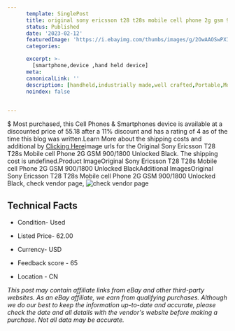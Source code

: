 ```yaml
---
      template: SinglePost
      title: original sony ericsson t28 t28s mobile cell phone 2g gsm 900 1800 unlocked black
      status: Published
      date: '2023-02-12'
      featuredImage: 'https://i.ebayimg.com/thumbs/images/g/2OwAAOSwPX1j531N/s-l225.jpg'
      categories: 

      excerpt: >-
        [smartphone,device ,hand held device]
      meta:
      canonicalLink: ''
      description: [handheld,industrially made,well crafted,Portable,Mobile,Compact,Convenient,Lightweight,Maneuverable,Man-portable,Miniature,Carriable,Hand-held,Light,Holdable,Transportable,Mobile device,Pocket-sized,On-the-go,Wireless,Cordless,Compact size,Convenient size, smartphone,device ,hand held device]
      noindex: false

        
---
```

$
    Most purchased, this Cell Phones & Smartphones device is available at a discounted price of 55.18 after a 11% discount and has a rating of 4 as of the time this blog was written.Learn More about the shipping costs and additional by [Clicking Here](https://www.ebay.com/itm/185772819715?hash=item2b40ec4503%3Ag%3A2OwAAOSwPX1j531N&mkevt=1&mkcid=1&mkrid=711-53200-19255-0&campid=%253CePNCampaignId%253E&customid=%253CreferenceId%253E&toolid=10049)image urls for the Original Sony Ericsson T28 T28s Mobile cell Phone 2G GSM 900/1800 Unlocked Black. The shipping cost is undefined.Product ImageOriginal Sony Ericsson T28 T28s Mobile cell Phone 2G GSM 900/1800 Unlocked BlackAdditional ImagesOriginal Sony Ericsson T28 T28s Mobile cell Phone 2G GSM 900/1800 Unlocked Black, check vendor page, ![check vendor page](https://origin-galleryplus.ebayimg.com/ws/web/185772819715_2_0_1/225x225.jpg,https://origin-galleryplus.ebayimg.com/ws/web/185772819715_3_0_1/225x225.jpg,https://origin-galleryplus.ebayimg.com/ws/web/185772819715_4_0_1/225x225.jpg,https://origin-galleryplus.ebayimg.com/ws/web/185772819715_5_0_1/225x225.jpg,https://origin-galleryplus.ebayimg.com/ws/web/185772819715_6_0_1/225x225.jpg,https://origin-galleryplus.ebayimg.com/ws/web/185772819715_7_0_1/225x225.jpg,https://origin-galleryplus.ebayimg.com/ws/web/185772819715_8_0_1/225x225.jpg,https://origin-galleryplus.ebayimg.com/ws/web/185772819715_9_0_1/225x225.jpg)
    
    

 ## Technical Facts 



     
      

 - Condition- Used 


      

 - Listed Price- 62.00 


      

 - Currency- USD 


      

 - Feedback score - 65 


      

 - Location - CN 


      
      

 *_This post may contain affiliate links from eBay and other third-party websites. As an eBay affiliate, we earn from qualifying purchases. Although we do our best to keep the information up-to-date and accurate, please check the date and all details with the vendor's website before making a purchase. Not all data may be accurate._*



    
    
    
    
    